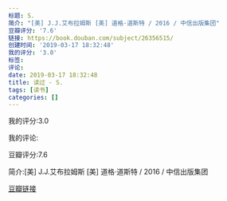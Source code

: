 ```yaml
---
标题: S.
简介: "[美] J.J.艾布拉姆斯 [美] 道格·道斯特 / 2016 / 中信出版集团"
豆瓣评分: '7.6'
链接: https://book.douban.com/subject/26356515/
创建时间: '2019-03-17 18:32:48'
我的评分: '3.0'
标签:
评论:
date: 2019-03-17 18:32:48
title: 读过 - S.
tags: [读书]
categories: []
---
```


我的评分:3.0

我的评论:

豆瓣评分:7.6

简介:[美] J.J.艾布拉姆斯 [美] 道格·道斯特 / 2016 / 中信出版集团

[豆瓣链接](https://book.douban.com/subject/26356515/)

